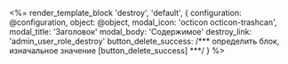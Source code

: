 <%= render_template_block 'destroy', 'default', {
	configuration: @configuration,
	object: @object,
	modal_icon: 'octicon octicon-trashcan',
	modal_title: 'Заголовок'
	modal_body: 'Содержимое'
	destroy_link: 'admin_user_role_destroy'
	button_delete_success: /*** определить блок, изначальное значение [button_delete_success] ***/
} %>